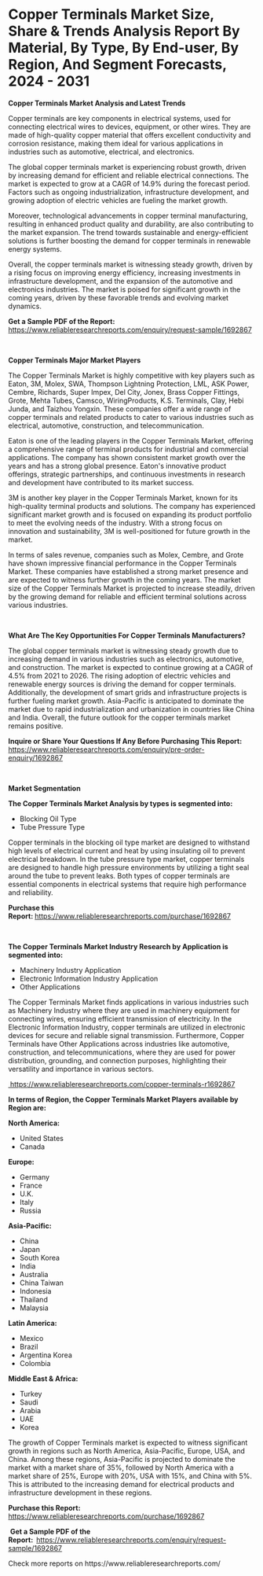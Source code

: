 <p><h1>Copper Terminals Market Size, Share & Trends Analysis Report By Material, By Type, By End-user, By Region, And Segment Forecasts, 2024 - 2031</h1></p><p><strong>Copper Terminals Market Analysis and Latest Trends</strong></p>
<p><p>Copper terminals are key components in electrical systems, used for connecting electrical wires to devices, equipment, or other wires. They are made of high-quality copper material that offers excellent conductivity and corrosion resistance, making them ideal for various applications in industries such as automotive, electrical, and electronics.</p><p>The global copper terminals market is experiencing robust growth, driven by increasing demand for efficient and reliable electrical connections. The market is expected to grow at a CAGR of 14.9% during the forecast period. Factors such as ongoing industrialization, infrastructure development, and growing adoption of electric vehicles are fueling the market growth.</p><p>Moreover, technological advancements in copper terminal manufacturing, resulting in enhanced product quality and durability, are also contributing to the market expansion. The trend towards sustainable and energy-efficient solutions is further boosting the demand for copper terminals in renewable energy systems.</p><p>Overall, the copper terminals market is witnessing steady growth, driven by a rising focus on improving energy efficiency, increasing investments in infrastructure development, and the expansion of the automotive and electronics industries. The market is poised for significant growth in the coming years, driven by these favorable trends and evolving market dynamics.</p></p>
<p><strong>Get a Sample PDF of the Report:&nbsp;</strong> <a href="https://www.reliableresearchreports.com/enquiry/request-sample/1692867">https://www.reliableresearchreports.com/enquiry/request-sample/1692867</a></p>
<p>&nbsp;</p>
<p><strong>Copper Terminals Major Market Players</strong></p>
<p><p>The Copper Terminals Market is highly competitive with key players such as Eaton, 3M, Molex, SWA, Thompson Lightning Protection, LML, ASK Power, Cembre, Richards, Super Impex, Del City, Jonex, Brass Copper Fittings, Grote, Mehta Tubes, Camsco, WiringProducts, K.S. Terminals, Clay, Hebi Junda, and Taizhou Yongxin. These companies offer a wide range of copper terminals and related products to cater to various industries such as electrical, automotive, construction, and telecommunication.</p><p>Eaton is one of the leading players in the Copper Terminals Market, offering a comprehensive range of terminal products for industrial and commercial applications. The company has shown consistent market growth over the years and has a strong global presence. Eaton's innovative product offerings, strategic partnerships, and continuous investments in research and development have contributed to its market success. </p><p>3M is another key player in the Copper Terminals Market, known for its high-quality terminal products and solutions. The company has experienced significant market growth and is focused on expanding its product portfolio to meet the evolving needs of the industry. With a strong focus on innovation and sustainability, 3M is well-positioned for future growth in the market.</p><p>In terms of sales revenue, companies such as Molex, Cembre, and Grote have shown impressive financial performance in the Copper Terminals Market. These companies have established a strong market presence and are expected to witness further growth in the coming years. The market size of the Copper Terminals Market is projected to increase steadily, driven by the growing demand for reliable and efficient terminal solutions across various industries.</p></p>
<p>&nbsp;</p>
<p><strong>What Are The Key Opportunities For Copper Terminals Manufacturers?</strong></p>
<p><p>The global copper terminals market is witnessing steady growth due to increasing demand in various industries such as electronics, automotive, and construction. The market is expected to continue growing at a CAGR of 4.5% from 2021 to 2026. The rising adoption of electric vehicles and renewable energy sources is driving the demand for copper terminals. Additionally, the development of smart grids and infrastructure projects is further fueling market growth. Asia-Pacific is anticipated to dominate the market due to rapid industrialization and urbanization in countries like China and India. Overall, the future outlook for the copper terminals market remains positive.</p></p>
<p><strong>Inquire or Share Your Questions If Any Before Purchasing This Report:</strong> <a href="https://www.reliableresearchreports.com/enquiry/pre-order-enquiry/1692867">https://www.reliableresearchreports.com/enquiry/pre-order-enquiry/1692867</a></p>
<p>&nbsp;</p>
<p><strong>Market Segmentation</strong></p>
<p><strong>The Copper Terminals Market Analysis by types is segmented into:</strong></p>
<p><ul><li>Blocking Oil Type</li><li>Tube Pressure Type</li></ul></p>
<p><p>Copper terminals in the blocking oil type market are designed to withstand high levels of electrical current and heat by using insulating oil to prevent electrical breakdown. In the tube pressure type market, copper terminals are designed to handle high pressure environments by utilizing a tight seal around the tube to prevent leaks. Both types of copper terminals are essential components in electrical systems that require high performance and reliability.</p></p>
<p><strong>Purchase this Report:&nbsp;</strong><a href="https://www.reliableresearchreports.com/purchase/1692867">https://www.reliableresearchreports.com/purchase/1692867</a></p>
<p>&nbsp;</p>
<p><strong>The Copper Terminals Market Industry Research by Application is segmented into:</strong></p>
<p><ul><li>Machinery Industry Application</li><li>Electronic Information Industry Application</li><li>Other Applications</li></ul></p>
<p><p>The Copper Terminals Market finds applications in various industries such as Machinery Industry where they are used in machinery equipment for connecting wires, ensuring efficient transmission of electricity. In the Electronic Information Industry, copper terminals are utilized in electronic devices for secure and reliable signal transmission. Furthermore, Copper Terminals have Other Applications across industries like automotive, construction, and telecommunications, where they are used for power distribution, grounding, and connection purposes, highlighting their versatility and importance in various sectors.</p></p>
<p><a href="https://www.reliableresearchreports.com/copper-terminals-r1692867">&nbsp;https://www.reliableresearchreports.com/copper-terminals-r1692867</a></p>
<p><strong>In terms of Region, the Copper Terminals Market Players available by Region are:</strong></p>
<p>
    <p> <strong> North America: </strong>
        <ul>
            <li>United States</li>
            <li>Canada</li>
        </ul>
        </p> 
    <p> <strong> Europe: </strong>
        <ul>
            <li>Germany</li>
            <li>France</li>
            <li>U.K.</li>
            <li>Italy</li>
            <li>Russia</li>
        </ul>
        </p> 
    <p> <strong> Asia-Pacific: </strong>
        <ul>
            <li>China</li>
            <li>Japan</li>
            <li>South Korea</li>
            <li>India</li>
            <li>Australia</li>
            <li>China Taiwan</li>
            <li>Indonesia</li>
            <li>Thailand</li>
            <li>Malaysia</li>
        </ul>
        </p> 
    <p> <strong> Latin America: </strong>
        <ul>
            <li>Mexico</li>
            <li>Brazil</li>
            <li>Argentina Korea</li>
            <li>Colombia</li>
        </ul>
        </p> 
    <p> <strong> Middle East & Africa: </strong>
        <ul>
            <li>Turkey</li>
            <li>Saudi</li>
            <li>Arabia</li>
            <li>UAE</li>
            <li>Korea</li>
        </ul>
    </p>
    </p>
<p><p>The growth of Copper Terminals market is expected to witness significant growth in regions such as North America, Asia-Pacific, Europe, USA, and China. Among these regions, Asia-Pacific is projected to dominate the market with a market share of 35%, followed by North America with a market share of 25%, Europe with 20%, USA with 15%, and China with 5%. This is attributed to the increasing demand for electrical products and infrastructure development in these regions.</p></p>
<p><strong>Purchase this Report: </strong><a href="https://www.reliableresearchreports.com/purchase/1692867">https://www.reliableresearchreports.com/purchase/1692867</a></p>
<p>&nbsp;<strong>Get a Sample PDF of the Report:&nbsp;&nbsp;</strong><a href="https://www.reliableresearchreports.com/enquiry/request-sample/1692867">https://www.reliableresearchreports.com/enquiry/request-sample/1692867</a></p>
<p><strong></strong></p>
<p>Check more reports on https://www.reliableresearchreports.com/</p>